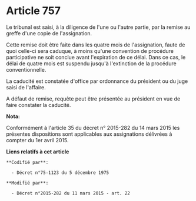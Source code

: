 # Article 757

Le tribunal est saisi, à la diligence de l'une ou l'autre partie, par la remise au greffe d'une copie de l'assignation. 

Cette remise doit être faite dans les quatre mois de l'assignation, faute de quoi celle-ci sera caduque, à moins qu'une
convention de procédure participative ne soit conclue avant l'expiration de ce délai. Dans ce cas, le délai de quatre mois
est suspendu jusqu'à l'extinction de la procédure conventionnelle.

La caducité est constatée d'office par ordonnance du président ou du juge saisi de l'affaire. 

A défaut de remise, requête peut être présentée au président en vue de faire constater la caducité.

**Nota:**

Conformément à l'article 35 du décret n° 2015-282 du 14 mars 2015 les présentes dispositions sont applicables aux
assignations délivrées à compter du 1er avril 2015.

**Liens relatifs à cet article**

	**Codifié par**:

	  - Décret n°75-1123 du 5 décembre 1975

	**Modifié par**:

	  - Décret n°2015-282 du 11 mars 2015 - art. 22
